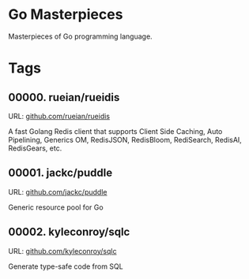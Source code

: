 # Go Masterpieces

Masterpieces of Go programming language.

# Tags



## 00000. rueian/rueidis

URL: [github.com/rueian/rueidis](https://github.com/rueian/rueidis)

A fast Golang Redis client that supports Client Side Caching, Auto Pipelining, Generics OM, RedisJSON, RedisBloom, RediSearch, RedisAI, RedisGears, etc.



## 00001. jackc/puddle

URL: [github.com/jackc/puddle](https://github.com/jackc/puddle)

Generic resource pool for Go



## 00002. kyleconroy/sqlc

URL: [github.com/kyleconroy/sqlc](https://github.com/kyleconroy/sqlc)

Generate type-safe code from SQL



